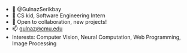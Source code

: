 - 👋 @GulnazSerikbay
- 🌱 CS kid, Software Engineering Intern
- 💞️ Open to collaboration, new projects!
- 📫 gulnaz@cmu.edu
- Interests: Computer Vision, Neural Computation, Web Programming, Image Processing

<!---
GulnazSerikbay/GulnazSerikbay is a ✨ special ✨ repository because its `README.md` (this file) appears on your GitHub profile.
You can click the Preview link to take a look at your changes.
--->
